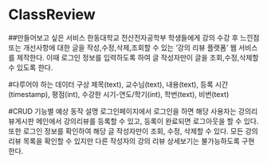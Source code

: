 # ClassReview

##만들어보고 싶은 서비스
한동대학교 전산전자공학부 학생들에게 강의 수강 후 느낀점 또는 개선사항에 대한 글을 작성,수정,삭제,조회할 수 있는 ‘강의 리뷰 플랫폼’ 웹 서비스를 제작한다. 이때 로그인 정보를 입력하도록 하여 글 작성자만이 글을 조회,수정,삭제할 수 있도록 한다.

#다루어야 하는 데이터 구상
제목(text), 교수님(text), 내용(text), 등록 시간(timestamp), 평점(int), 수강한 시기-연도/학기(int), 학번(text), 비번(text)

#CRUD 기능별 예상 동작 설명
로그인페이지에서 로그인을 하면 해당 사용자는 강의리뷰게시판 메인에서 강의리뷰를 등록할 수 있고, 등록이 완료되면 로그아웃을 할 수 있다. 또한 로그인 정보를 확인하여 해당 글 작성자만이 조회, 수정, 삭제할 수 있다. 모든 강의 리뷰 목록을 확인할 수 있지만 다른 작성자의 강의 리뷰 상세보기는 불가능하도록 구현한다.
